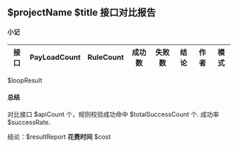 ## $projectName $title 接口对比报告


#### 小记

|接口|PayLoadCount|RuleCount|成功数|失败数|结论|作者|模式|  
|---|---|---|---|---|---|---|---|
$loopResult


#### 总结

对比接口 $apiCount 个，规则校验成功命中 $totalSuccessCount 个. 成功率 $successRate.

结论：$resultReport  **花费时间** $cost 


